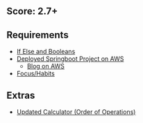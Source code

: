 ## Score: 2.7+

## Requirements

- [If Else and Booleans](https://dontran15.github.io/CSAFastPages/pbl/week%203/2022/09/09/if-and-else-statement.html)
- [Deployed Springboot Project on AWS](http://54.153.57.91/)
  - [Blog on AWS](https://dontran15.github.io/CSAFastPages/pbl/week%203/2022/09/09/aws-deployment.html)
- [Focus/Habits](https://dontran15.github.io/CSAFastPages/human%20prep/week%203/2022/09/09/focus-and-habits.html)

## Extras

- [Updated Calculator (Order of Operations)]()
